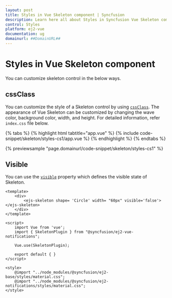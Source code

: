 ```yaml
---
layout: post
title: Styles in Vue Skeleton component | Syncfusion
description: Learn here all about Styles in Syncfusion Vue Skeleton component of Syncfusion Essential JS 2 and more.
control: Styles 
platform: ej2-vue
documentation: ug
domainurl: ##DomainURL##
---
```


# Styles in Vue Skeleton component

You can customize skeleton control in the below ways.

## cssClass

You can customize the style of a Skeleton control by using [`cssClass`](https://ej2.syncfusion.com/vue/documentation/api/skeleton#cssclass). The appearance of Vue Skeleton can be customized by changing the wave color, background color, width, and height. For detailed information, refer `index.css` file below.

{% tabs %}
{% highlight html tabtitle="app.vue" %}
{% include code-snippet/skeleton/styles-cs1/app.vue %}
{% endhighlight %}
{% endtabs %}
        
{% previewsample "page.domainurl/code-snippet/skeleton/styles-cs1" %}

## Visible

You can use the [`visible`](https://ej2.syncfusion.com/vue/documentation/api/skeleton#visible) property which defines the visible state of Skeleton.

```
<template>
    <div>
        <ejs-skeleton shape= 'Circle' width= "60px" visible='false'></ejs-skeleton>
    </div>
</template>

<script>
    import Vue from 'vue';
    import { SkeletonPlugin } from "@syncfusion/ej2-vue-notifications";

    Vue.use(SkeletonPlugin);

    export default { }
</script>

<style>
    @import "../node_modules/@syncfusion/ej2-base/styles/material.css";
    @import "../node_modules/@syncfusion/ej2-notifications/styles/material.css";
</style>
```
